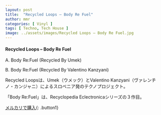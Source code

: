 ```yaml
---
layout: post
title:  "Recycled Loops – Body Re Fuel"
author: mmr
categories: [ Vinyl ]
tags: [ Techno, Tech House ]
image: ../assets/images/Recycled Loops – Body Re Fuel.jpg
---
```


#### Recycled Loops – Body Re Fuel

A. Body Re:Fuel (Recycled By Umek)

B. Body Re:Fuel (Recycled By Valentino Kanzyani)

Recycled Loopsは、Umek（ウメック）とValentino Kanzyani（ヴァレンチノ・カンジャニ）によるスロベニア発のテクノプロジェクト。

「Body Re:Fuel」は、Recyclopedia Eclectronicaシリーズの３作目。



[メルカリで購入](https://jp.mercari.com/item/m73344669027){: .button1}


